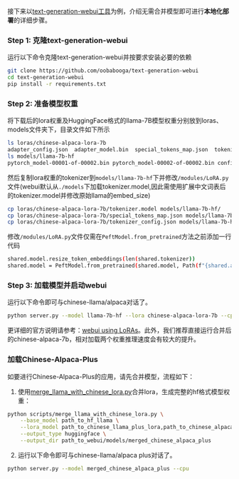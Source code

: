 接下来以[text-generation-webui工具](https://github.com/oobabooga/text-generation-webui)为例，介绍无需合并模型即可进行**本地化部署**的详细步骤。

### Step 1: 克隆text-generation-webui
运行以下命令克隆text-generation-webui并按要求安装必要的依赖
```bash
git clone https://github.com/oobabooga/text-generation-webui
cd text-generation-webui
pip install -r requirements.txt
```

### Step 2: 准备模型权重
将下载后的lora权重及HuggingFace格式的llama-7B模型权重分别放到loras、models文件夹下，目录文件如下所示
```bash
ls loras/chinese-alpaca-lora-7b
adapter_config.json  adapter_model.bin  special_tokens_map.json  tokenizer_config.json  tokenizer.model
ls models/llama-7b-hf
pytorch_model-00001-of-00002.bin pytorch_model-00002-of-00002.bin config.json pytorch_model.bin.index.json generation_config.json
```
然后复制lora权重的tokenizer到`models/llama-7b-hf`下并修改`/modules/LoRA.py`文件(webui默认从`./models`下加载tokenizer.model,因此需使用扩展中文词表后的tokenizer.model并修改原始llama的embed_size)
```bash
cp loras/chinese-alpaca-lora-7b/tokenizer.model models/llama-7b-hf/
cp loras/chinese-alpaca-lora-7b/special_tokens_map.json models/llama-7b-hf/
cp loras/chinese-alpaca-lora-7b/tokenizer_config.json models/llama-7b-hf/
```
修改`/modules/LoRA.py`文件仅需在`PeftModel.from_pretrained`方法之前添加一行代码
```bash
shared.model.resize_token_embeddings(len(shared.tokenizer))
shared.model = PeftModel.from_pretrained(shared.model, Path(f"{shared.args.lora_dir}/{lora_name}"), **params)  # 该行源代码中就有，无需改动
```
### Step 3: 加载模型并启动webui
运行以下命令即可与chinese-llama/alpaca对话了。
```bash
python server.py --model llama-7b-hf --lora chinese-alpaca-lora-7b --cpu
```
更详细的官方说明请参考：[webui using LoRAs](https://github.com/oobabooga/text-generation-webui/blob/main/docs/Using-LoRAs.md)。此外，我们推荐直接运行合并后的chinese-alpaca-7b，相对加载两个权重推理速度会有较大的提升。
### 加载Chinese-Alpaca-Plus

如要进行Chinese-Alpaca-Plus的应用，请先合并模型，流程如下：

1. 使用[merge_llama_with_chinese_lora.py](https://github.com/ymcui/Chinese-LLaMA-Alpaca/blob/main/scripts/merge_llama_with_chinese_lora.py)合并lora，生成完整的hf格式模型权重：
```bash
python scripts/merge_llama_with_chinese_lora.py \
    --base_model path_to_hf_llama \
    --lora_model path_to_chinese_llama_plus_lora,path_to_chinese_alpaca_plus_lora \
    --output_type huggingface \
    --output_dir path_to_webui/models/merged_chinese_alpaca_plus
```
2. 运行以下命令即可与chinese-llama/alpaca plus对话了。
```bash
python server.py --model merged_chinese_alpaca_plus --cpu
```
